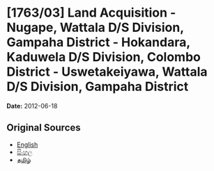 # [1763/03] Land Acquisition - Nugape, Wattala D/S Division, Gampaha District - Hokandara, Kaduwela D/S Division, Colombo District - Uswetakeiyawa, Wattala D/S Division, Gampaha District

**Date:** 2012-06-18

## Original Sources

- [English](https://documents.gov.lk/view/extra-gazettes/2012/6/1763-03_E.pdf)
- [සිංහල](https://documents.gov.lk/view/extra-gazettes/2012/6/1763-03_S.pdf)
- [தமிழ்](https://documents.gov.lk/view/extra-gazettes/2012/6/1763-03_T.pdf)
